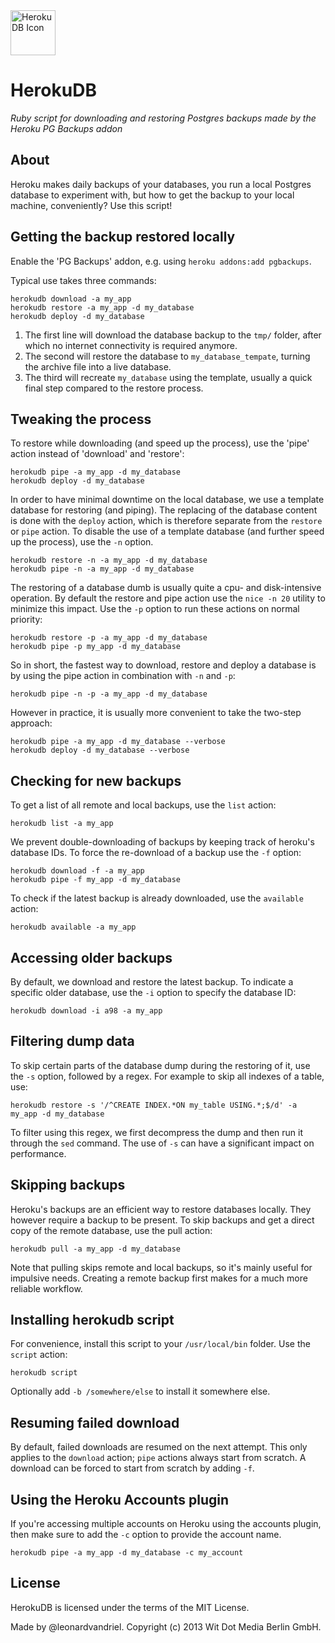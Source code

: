 <img src="icon.png" alt="HerokuDB Icon" width="72"/>

HerokuDB
========

*Ruby script for downloading and restoring Postgres backups made by the Heroku PG Backups addon*

About
-----
Heroku makes daily backups of your databases, you run a local Postgres
database to experiment with, but how to get the backup to your local
machine, conveniently? Use this script!

## Getting the backup restored locally

Enable the 'PG Backups' addon, e.g. using `heroku addons:add pgbackups`.

Typical use takes three commands:

    herokudb download -a my_app
    herokudb restore -a my_app -d my_database
    herokudb deploy -d my_database

1. The first line will download the database backup to the `tmp/` folder,
   after which no internet connectivity is required anymore.
2. The second will restore the database to `my_database_tempate`, turning
   the archive file into a live database.
3. The third will recreate `my_database` using the template, usually a
   quick final step compared to the restore process.

## Tweaking the process

To restore while downloading (and speed up the process), use the 'pipe'
action instead of 'download' and 'restore':

    herokudb pipe -a my_app -d my_database
    herokudb deploy -d my_database

In order to have minimal downtime on the local database, we use a template
database for restoring (and piping). The replacing of the database content
is done with the `deploy` action, which is therefore separate from the
`restore` or `pipe` action. To disable the use of a template database (and
further speed up the process), use the `-n` option.

    herokudb restore -n -a my_app -d my_database
    herokudb pipe -n -a my_app -d my_database

The restoring of a database dumb is usually quite a cpu- and disk-intensive
operation. By default the restore and pipe action use the `nice -n 20`
utility to minimize this impact. Use the `-p` option to run these actions
on normal priority:

    herokudb restore -p -a my_app -d my_database
    herokudb pipe -p my_app -d my_database

So in short, the fastest way to download, restore and deploy a database is
by using the pipe action in combination with `-n` and `-p`:

    herokudb pipe -n -p -a my_app -d my_database

However in practice, it is usually more convenient to take the two-step
approach:

    herokudb pipe -a my_app -d my_database --verbose
    herokudb deploy -d my_database --verbose

## Checking for new backups

To get a list of all remote and local backups, use the `list` action:

    herokudb list -a my_app

We prevent double-downloading of backups by keeping track of heroku's
database IDs. To force the re-download of a backup use the `-f` option:

    herokudb download -f -a my_app
    herokudb pipe -f my_app -d my_database

To check if the latest backup is already downloaded, use the `available`
action:

    herokudb available -a my_app

## Accessing older backups

By default, we download and restore the latest backup. To indicate a
specific older database, use the `-i` option to specify the database ID:

    herokudb download -i a98 -a my_app

## Filtering dump data

To skip certain parts of the database dump during the restoring of it,
use the `-s` option, followed by a regex. For example to skip all indexes
of a table, use:

    herokudb restore -s '/^CREATE INDEX.*ON my_table USING.*;$/d' -a my_app -d my_database

To filter using this regex, we first decompress the dump and then run it
through the `sed` command. The use of `-s` can have a significant impact
on performance.

## Skipping backups

Heroku's backups are an efficient way to restore databases locally. They
however require a backup to be present. To skip backups and get a direct
copy of the remote database, use the pull action:

    herokudb pull -a my_app -d my_database

Note that pulling skips remote and local backups, so it's mainly useful
for impulsive needs. Creating a remote backup first makes for a much more
reliable workflow.

## Installing herokudb script

For convenience, install this script to your `/usr/local/bin` folder. Use
the `script` action:

    herokudb script

Optionally add `-b /somewhere/else` to install it somewhere else.

## Resuming failed download

By default, failed downloads are resumed on the next attempt. This only
applies to the `download` action; `pipe` actions always start from scratch.
A download can be forced to start from scratch by adding `-f`.

## Using the Heroku Accounts plugin

If you're accessing multiple accounts on Heroku using the accounts plugin,
then make sure to add the `-c` option to provide the account name.

    herokudb pipe -a my_app -d my_database -c my_account

## License

HerokuDB is licensed under the terms of the MIT License.

Made by @leonardvandriel. Copyright (c) 2013 Wit Dot Media Berlin GmbH.
